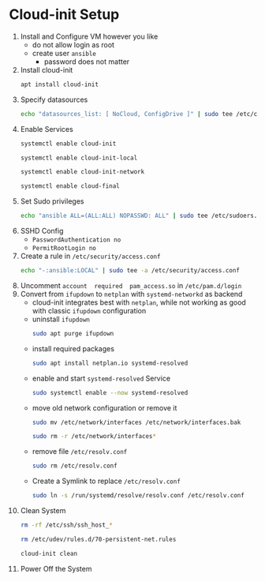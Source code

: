 # Cloud-init Setup

1. Install and Configure VM however you like
    - do not allow login as root
    - create user `ansible`
        - password does not matter
2. Install cloud-init
    ```bash
    apt install cloud-init
    ```
3. Specify datasources
    ```bash
    echo "datasources_list: [ NoCloud, ConfigDrive ]" | sudo tee /etc/cloud/cloud.cfg.d/99_pve.cfg
    ```
4. Enable Services
    ```bash
    systemctl enable cloud-init
    ```
    ```bash
    systemctl enable cloud-init-local
    ```
    ```bash
    systemctl enable cloud-init-network
    ```
    ```bash
    systemctl enable cloud-final
    ```
5. Set Sudo privileges
    ```bash
    echo "ansible ALL=(ALL:ALL) NOPASSWD: ALL" | sudo tee /etc/sudoers.d/ansible
    ```
6. SSHD Config
    - `PasswordAuthentication no`
    - `PermitRootLogin no`
7. Create a rule in `/etc/security/access.conf`
    ```bash
    echo "-:ansible:LOCAL" | sudo tee -a /etc/security/access.conf
    ```
8. Uncomment `account  required  pam_access.so` in `/etc/pam.d/login`
9. Convert from `ifupdown` to `netplan` with `systemd-networkd` as backend
    - cloud-init integrates best with `netplan`, while not working as good with classic `ifupdown` configuration
    - uninstall `ifupdown`
        ```bash
        sudo apt purge ifupdown
        ```
    - install required packages
        ```bash
        sudo apt install netplan.io systemd-resolved
        ```
    - enable and start `systemd-resolved` Service
        ```bash
        sudo systemctl enable --now systemd-resolved
        ```
    - move old network configuration or remove it
        ```bash
        sudo mv /etc/network/interfaces /etc/network/interfaces.bak
        ```
        ```bash
        sudo rm -r /etc/network/interfaces*
        ```
    - remove file `/etc/resolv.conf`
        ```bash
        sudo rm /etc/resolv.conf
        ```
    - Create a Symlink to replace `/etc/resolv.conf`
        ```bash
        sudo ln -s /run/systemd/resolve/resolv.conf /etc/resolv.conf
        ```
10. Clean System
    ```bash
    rm -rf /etc/ssh/ssh_host_*
    ```
    ```bash
    rm /etc/udev/rules.d/70-persistent-net.rules
    ```
    ```bash
    cloud-init clean
    ```
11. Power Off the System
